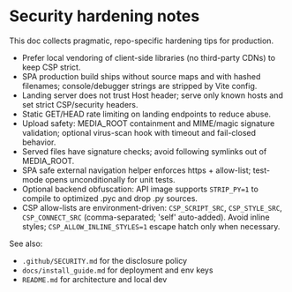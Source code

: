 # Security hardening notes

This doc collects pragmatic, repo-specific hardening tips for production.

- Prefer local vendoring of client-side libraries (no third-party CDNs) to keep CSP strict.
- SPA production build ships without source maps and with hashed filenames; console/debugger strings are stripped by Vite config.
- Landing server does not trust Host header; serve only known hosts and set strict CSP/security headers.
- Static GET/HEAD rate limiting on landing endpoints to reduce abuse.
- Upload safety: MEDIA_ROOT containment and MIME/magic signature validation; optional virus-scan hook with timeout and fail-closed behavior.
- Served files have signature checks; avoid following symlinks out of MEDIA_ROOT.
- SPA safe external navigation helper enforces https + allow-list; test-mode opens unconditionally for unit tests.
- Optional backend obfuscation: API image supports `STRIP_PY=1` to compile to optimized .pyc and drop .py sources.
- CSP allow-lists are environment-driven: `CSP_SCRIPT_SRC`, `CSP_STYLE_SRC`, `CSP_CONNECT_SRC` (comma-separated; 'self' auto-added). Avoid inline styles; `CSP_ALLOW_INLINE_STYLES=1` escape hatch only when necessary.

See also:
- `.github/SECURITY.md` for the disclosure policy
- `docs/install_guide.md` for deployment and env keys
- `README.md` for architecture and local dev
